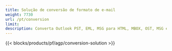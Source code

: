 ```yaml
---
title: Solução de conversão de formato de e-mail
weight: 7730
url: /pt/conversion
limit:
description: Converta Outlook PST, EML, MSG para HTML, MBOX, OST, MSG e muito mais
---
```


{{< blocks/products/pf/agp/conversion-solution >}} 